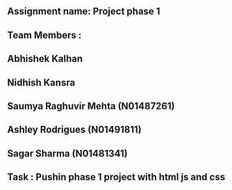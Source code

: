 ## Assignment name: Project phase 1
## Team Members :
## Abhishek Kalhan
## Nidhish Kansra
## Saumya Raghuvir Mehta (N01487261)
## Ashley Rodrigues (N01491811)
## Sagar Sharma (N01481341)
## Task : Pushin phase 1 project with html js and css
